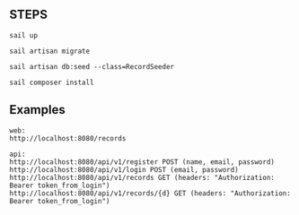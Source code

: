 <!-- alias sail='[ -f sail ] && bash sail || bash vendor/bin/sail' -->
## STEPS
```
sail up

sail artisan migrate

sail artisan db:seed --class=RecordSeeder

sail composer install
```
<!-- sail composer require php-open-source-saver/jwt-auth -->

## Examples
```
web:
http://localhost:8080/records

api:
http://localhost:8080/api/v1/register POST (name, email, password)
http://localhost:8080/api/v1/login POST (email, password)
http://localhost:8080/api/v1/records GET (headers: "Authorization: Bearer token_from_login")
http://localhost:8080/api/v1/records/{d} GET (headers: "Authorization: Bearer token_from_login")
```
